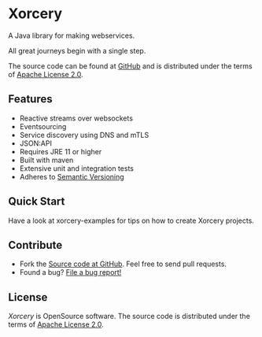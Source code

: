 # Xorcery

A Java library for making webservices.

All great journeys begin with a single step.

The source code can be found at [GitHub](https://github.com/Cantara/xorcery) and is distributed under the terms of [Apache License 2.0](http://www.apache.org/licenses/LICENSE-2.0).

## Features

* Reactive streams over websockets
* Eventsourcing
* Service discovery using DNS and mTLS
* JSON:API
* Requires JRE 11 or higher
* Built with maven
* Extensive unit and integration tests
* Adheres to [Semantic Versioning](https://semver.org/)

## Quick Start

Have a look at xorcery-examples for tips on how to create Xorcery projects.

## Contribute

* Fork the [Source code at GitHub](https://github.com/Cantara/xorcery). Feel free to send pull requests.
* Found a bug? [File a bug report!](https://github.com/Cantara/xorcery/issues)

## License

_Xorcery_ is OpenSource software. The source code is distributed under the terms of [Apache License 2.0](http://www.apache.org/licenses/LICENSE-2.0).
